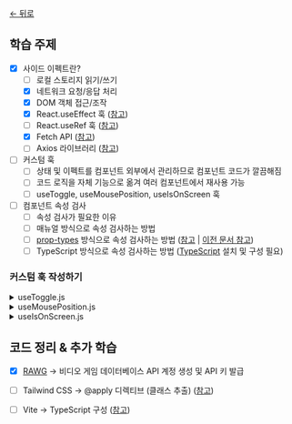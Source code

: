 [← 뒤로](../README.md)

## 학습 주제

- [x] 사이드 이펙트란?
  - [ ] 로컬 스토리지 읽기/쓰기
  - [x] 네트워크 요청/응답 처리
  - [x] DOM 객체 접근/조작
  - [x] React.useEffect 훅 ([참고](https://react.dev/reference/react/useEffect))
  - [ ] React.useRef 훅 ([참고](https://react.dev/reference/react/useRef))
  - [x] Fetch API ([참고](https://developer.mozilla.org/ko/docs/Web/API/Fetch_API))
  - [ ] Axios 라이브러리 ([참고](https://axios-http.com/kr/))
- [ ] 커스텀 훅
  - [ ] 상태 및 이펙트를 컴포넌트 외부에서 관리하므로 컴포넌트 코드가 깔끔해짐
  - [ ] 코드 로직을 자체 기능으로 옮겨 여러 컴포넌트에서 재사용 가능
  - [ ] useToggle, useMousePosition, useIsOnScreen 훅
- [ ] 컴포넌트 속성 검사
  - [ ] 속성 검사가 필요한 이유
  - [ ] 매뉴얼 방식으로 속성 검사하는 방법
  - [ ] [prop-types](https://www.npmjs.com/package/prop-types) 방식으로 속성 검사하는 방법 ([참고](https://react.dev/reference/react/Component#static-proptypes) | [이전 문서 참고](https://ko.legacy.reactjs.org/docs/typechecking-with-proptypes.html#gatsby-focus-wrapper))
  - [ ] TypeScript 방식으로 속성 검사하는 방법 ([TypeScript](https://typescriptlang.org) 설치 및 구성 필요)

### 커스텀 훅 작성하기

<details>
  <summary>useToggle.js</summary>

  ```js
  import { useState } from 'react';

  export default function useToggle(initialValue = false) {
    if (typeof initialValue !== 'boolean' && typeof initialValue !== 'function') {
      console.warn('useToggle 훅은 불리언 또는 함수 타입만 초깃값으로 허용합니다.');
    }

    const [toggleValue, setToggleValue] = useState(intialValue);

    function toggleValue() {
      setToggleValue((toggleValue) => !toggleValue);
    }

    return [toggleValue, toggleValue];
  }
  ```
  <br />
</details>

<details>
  <summary>useMousePosition.js</summary>

  ```js
  import { useState, useEffect } from 'react';

  export default function useMousePosition() {
    const [mousePosition, setMousePosition] = useState({ x: 0, y: 0 });

    useEffect(() => {
      const handleMouseMove = (e) => {
        setMousePosition({
          x: e.clientX,
          y: e.clientY,
        });
      };

      globalThis.addEventListener('mousemove', handleMouseMove);
      return () => globalThis.removeEventListener('mousemove', handleMouseMove);
    }, []);

    return mousePosition;
  }
  ```
  <br />
</details>

<details>
  <summary>useIsOnScreen.js</summary>

  ```js
  import { useState, useRef, useEffect } from 'react';

  export default function useIsOnScreen() {
    const [isOnScreen, setIsOnScreen] = useState(false);

    const elementRef = useRef();

    useEffect(() => {
      const observer = new IntersectionObserver((entries) => {
        const [entry] = entries;

        setIsOnScreen(entry.isIntersecting);
      });

      observer.observe(elementRef.current);

      return () => {
        observer.disconnect();
      }
    }, []);

    return [isOnScreen, elementRef];
  }
  ```
</details>

## 코드 정리 & 추가 학습

- [x] [RAWG](https://rawg.io) → 비디오 게임 데이터베이스 API 계정 생성 및 API 키 발급
- [ ] Tailwind CSS → @apply 디렉티브 (클래스 추출) ([참고](https://tailwindcss.com/docs/reusing-styles#extracting-classes-with-apply))
- [ ] Vite → TypeScript 구성 ([참고](https://www.notion.so/euid/TypeScript-8dbbc74b79344dc8b048d98bfe34a3f3?pvs=4))


